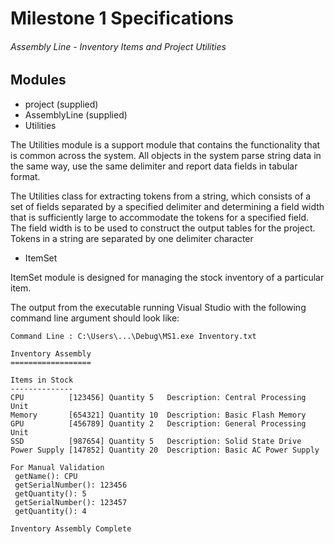 # Milestone 1 Specifications
###### Assembly Line - Inventory Items and Project Utilities

## Modules

- project (supplied)
- AssemblyLine (supplied)
- Utilities

The Utilities module is a support module that contains the functionality that is common across the system. All objects in the system parse string data in the same way, use the same delimiter and report data fields in tabular format.

The Utilities class for extracting tokens from a string, which consists of a set of fields separated by a specified delimiter and determining a field width that is sufficiently large to accommodate the tokens for a specified field. The field width is to be used to construct the output tables for the project. Tokens in a string are separated by one delimiter character

- ItemSet

ItemSet module is designed for managing the stock inventory of a particular item.

The output from the executable running Visual Studio with the following command line argument should look like:

```
Command Line : C:\Users\...\Debug\MS1.exe Inventory.txt

Inventory Assembly
==================

Items in Stock
--------------
CPU          [123456] Quantity 5   Description: Central Processing Unit
Memory       [654321] Quantity 10  Description: Basic Flash Memory
GPU          [456789] Quantity 2   Description: General Processing Unit
SSD          [987654] Quantity 5   Description: Solid State Drive
Power Supply [147852] Quantity 20  Description: Basic AC Power Supply

For Manual Validation
 getName(): CPU
 getSerialNumber(): 123456
 getQuantity(): 5
 getSerialNumber(): 123457
 getQuantity(): 4

Inventory Assembly Complete
```
